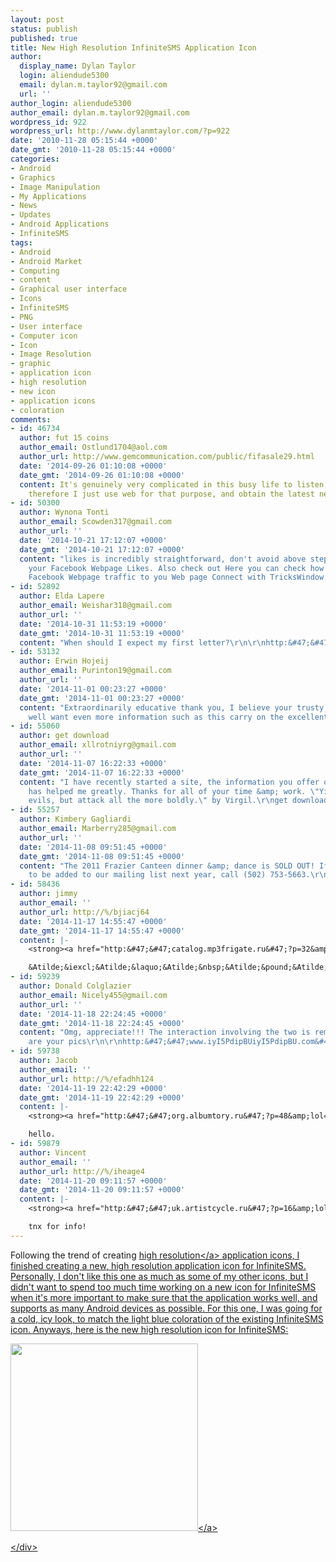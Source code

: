 ```yaml
---
layout: post
status: publish
published: true
title: New High Resolution InfiniteSMS Application Icon
author:
  display_name: Dylan Taylor
  login: aliendude5300
  email: dylan.m.taylor92@gmail.com
  url: ''
author_login: aliendude5300
author_email: dylan.m.taylor92@gmail.com
wordpress_id: 922
wordpress_url: http://www.dylanmtaylor.com/?p=922
date: '2010-11-28 05:15:44 +0000'
date_gmt: '2010-11-28 05:15:44 +0000'
categories:
- Android
- Graphics
- Image Manipulation
- My Applications
- News
- Updates
- Android Applications
- InfiniteSMS
tags:
- Android
- Android Market
- Computing
- content
- Graphical user interface
- Icons
- InfiniteSMS
- PNG
- User interface
- Computer icon
- Icon
- Image Resolution
- graphic
- application icon
- high resolution
- new icon
- application icons
- coloration
comments:
- id: 46734
  author: fut 15 coins
  author_email: Ostlund1704@aol.com
  author_url: http://www.gemcommunication.com/public/fifasale29.html
  date: '2014-09-26 01:10:08 +0000'
  date_gmt: '2014-09-26 01:10:08 +0000'
  content: It's genuinely very complicated in this busy life to listen news on Television,
    therefore I just use web for that purpose, and obtain the latest news.
- id: 50300
  author: Wynona Tonti
  author_email: Scowden317@gmail.com
  author_url: ''
  date: '2014-10-21 17:12:07 +0000'
  date_gmt: '2014-10-21 17:12:07 +0000'
  content: "likes is incredibly straightforward, don't avoid above steps and save
    your Facebook Webpage Likes. Also check out Here you can check how to divert your
    Facebook Webpage traffic to you Web page Connect with TricksWindow on\r\n\r\nhttp:&#47;&#47;www.VNc8DXdpZxVNc8DXdpZx.com&#47;VNc8DXdpZxVNc8DXdpZx"
- id: 52892
  author: Elda Lapere
  author_email: Weishar318@gmail.com
  author_url: ''
  date: '2014-10-31 11:53:19 +0000'
  date_gmt: '2014-10-31 11:53:19 +0000'
  content: "When should I expect my first letter?\r\n\r\nhttp:&#47;&#47;www.iyI5PdipBUiyI5PdipBU.com&#47;iyI5PdipBUiyI5PdipBU"
- id: 53132
  author: Erwin Hojeij
  author_email: Purinton19@gmail.com
  author_url: ''
  date: '2014-11-01 00:23:27 +0000'
  date_gmt: '2014-11-01 00:23:27 +0000'
  content: "Extraordinarily educative thank you, I believe your trusty readers may
    well want even more information such as this carry on the excellent effort.\r\n\r\nhttp:&#47;&#47;www.iyI5PdipBUiyI5PdipBU.com&#47;iyI5PdipBUiyI5PdipBU"
- id: 55060
  author: get download
  author_email: xllrotniyrg@gmail.com
  author_url: ''
  date: '2014-11-07 16:22:33 +0000'
  date_gmt: '2014-11-07 16:22:33 +0000'
  content: "I have recently started a site, the information you offer on this site
    has helped me greatly. Thanks for all of your time &amp; work. \"Yield not to
    evils, but attack all the more boldly.\" by Virgil.\r\nget download http:&#47;&#47;getblackhatteam.com&#47;get-smartfunnls-download&#47;"
- id: 55257
  author: Kimbery Gagliardi
  author_email: Marberry285@gmail.com
  author_url: ''
  date: '2014-11-08 09:51:45 +0000'
  date_gmt: '2014-11-08 09:51:45 +0000'
  content: "The 2011 Frazier Canteen dinner &amp; dance is SOLD OUT! If you'd like
    to be added to our mailing list next year, call (502) 753-5663.\r\n\r\nhttp:&#47;&#47;www.iyI5PdipBUiyI5PdipBU.com&#47;iyI5PdipBUiyI5PdipBU"
- id: 58436
  author: jimmy
  author_email: ''
  author_url: http://%/bjiacj64
  date: '2014-11-17 14:55:47 +0000'
  date_gmt: '2014-11-17 14:55:47 +0000'
  content: |-
    <strong><a href="http:&#47;&#47;catalog.mp3frigate.ru&#47;?p=32&amp;lol= botulinal@torpid.tense" rel="nofollow">.<&#47;a><&#47;strong>

    &Atilde;&iexcl;&Atilde;&laquo;&Atilde;&nbsp;&Atilde;&pound;&Atilde;&reg;&Atilde;&curren;&Atilde;&nbsp;&Atilde;&deg;&Atilde;&yen;&Atilde;&shy;.
- id: 59239
  author: Donald Colglazier
  author_email: Nicely455@gmail.com
  author_url: ''
  date: '2014-11-18 22:24:45 +0000'
  date_gmt: '2014-11-18 22:24:45 +0000'
  content: "Omg, appreciate!!! The interaction involving the two is remarkable. So
    are your pics\r\n\r\nhttp:&#47;&#47;www.iyI5PdipBUiyI5PdipBU.com&#47;iyI5PdipBUiyI5PdipBU"
- id: 59738
  author: Jacob
  author_email: ''
  author_url: http://%/efadhh124
  date: '2014-11-19 22:42:29 +0000'
  date_gmt: '2014-11-19 22:42:29 +0000'
  content: |-
    <strong><a href="http:&#47;&#47;org.albumtory.ru&#47;?p=48&amp;lol= banshees@dressing.inconvenient" rel="nofollow">.<&#47;a><&#47;strong>

    hello.
- id: 59879
  author: Vincent
  author_email: ''
  author_url: http://%/iheage4
  date: '2014-11-20 09:11:57 +0000'
  date_gmt: '2014-11-20 09:11:57 +0000'
  content: |-
    <strong><a href="http:&#47;&#47;uk.artistcycle.ru&#47;?p=16&amp;lol= create@nahce.choosy" rel="nofollow">.<&#47;a><&#47;strong>

    tnx for info!
---
```

<p>Following the trend of creating <a class="zem_slink" title="Image resolution" rel="wikipedia" href="http:&#47;&#47;en.wikipedia.org&#47;wiki&#47;Image_resolution">high resolution<&#47;a> application icons, I finished creating a new, high resolution application icon for InfiniteSMS. Personally, I don't like this one as much as some of my other icons, but I didn't want to spend too much time working on a new icon for InfiniteSMS when it's more important to make sure that the application works well, and supports as many Android devices as possible. For this one, I was going for a cold, icy look, to match the light blue coloration of the existing InfiniteSMS icon. Anyways, here is the new high resolution icon for InfiniteSMS:</p>
<p><a rel="attachment wp-att-923" href="http:&#47;&#47;www.dylanmtaylor.com&#47;2010&#47;11&#47;28&#47;new-high-resolution-infinitesms-application-icon&#47;infinitesms-logo-hires&#47;"><img class="size-medium wp-image-923 alignnone" title="InfiniteSMS High Resolution Application Icon" src="http:&#47;&#47;www.dylanmtaylor.com&#47;wp-content&#47;uploads&#47;2010&#47;12&#47;infinitesms-logo-hires-300x300.png" alt="" width="300" height="300" &#47;><&#47;a></p>
<div class="zemanta-pixie" style="margin-top: 10px; height: 15px;"><img class="zemanta-pixie-img" style="border: medium none; float: right;" src="http:&#47;&#47;dylanmtaylor.com&#47;wp-content&#47;uploads&#47;2010&#47;12&#47;pixy10.gif" alt="" &#47;><&#47;div></p>

